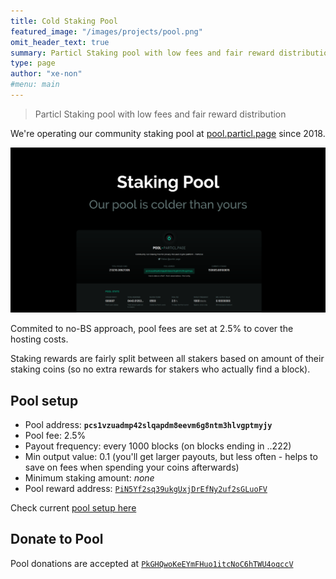 ```yaml
---
title: Cold Staking Pool
featured_image: "/images/projects/pool.png"
omit_header_text: true
summary: Particl Staking pool with low fees and fair reward distribution
type: page
author: "xe-non"
#menu: main
---
```


> Particl Staking pool with low fees and fair reward distribution

We're operating our community staking pool at [pool.particl.page](https://pool.particl.page) since 2018.

[![Particl.page Pool](/images/projects/pool.png)](https://pool.particl.page)

Commited to no-BS approach, pool fees are set at 2.5% to cover the hosting costs.

Staking rewards are fairly split between all stakers based on amount of their staking coins (so no extra rewards for stakers who actually find a block).

## Pool setup

- Pool address: **`pcs1vzuadmp42slqapdm8eevm6g8ntm3hlvgptmyjy`**
- Pool fee: 2.5%
- Payout frequency: every 1000 blocks (on blocks ending in ..222)
- Min output value: 0.1 (you'll get larger payouts, but less often - helps to save on fees when spending your coins afterwards)
- Minimum staking amount: _none_
- Pool reward address: [`PiN5Yf2sq39ukgUxjDrEfNy2uf2sGLuoFV`](https://explorer.particl.io/address/PiN5Yf2sq39ukgUxjDrEfNy2uf2sGLuoFV)

Check current [pool setup here](https://pool.particl.page/config)

## Donate to Pool

Pool donations are accepted at [`PkGHQwoKeEYmFHuo1itcNoC6hTWU4oqccV`](https://explorer.particl.io/address/PkGHQwoKeEYmFHuo1itcNoC6hTWU4oqccV)